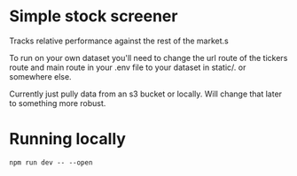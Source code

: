 # Simple stock screener

Tracks relative performance against the rest of the market.s

To run on your own dataset you'll need to change the url route of the tickers route and main route in your .env file to your dataset in static/. or somewhere else.

Currently just pully data from an s3 bucket or locally. Will change that later to something more robust.

# Running locally
`npm run dev -- --open`



